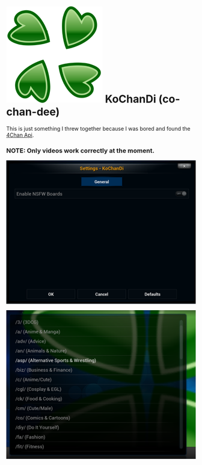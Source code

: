 
# ![](https://github.com/camalot/kochandi/raw/develop/icon.png) KoChanDi (co-chan-dee)

This is just something I threw together because I was bored and found the [4Chan Api](https://github.com/4chan/4chan-API).

### NOTE: Only videos work correctly at the moment.

![](https://github.com/camalot/kochandi/raw/develop/.github/kochandi-settings.png)

![](https://github.com/camalot/kochandi/raw/develop/.github/kochandi-boards.png)
